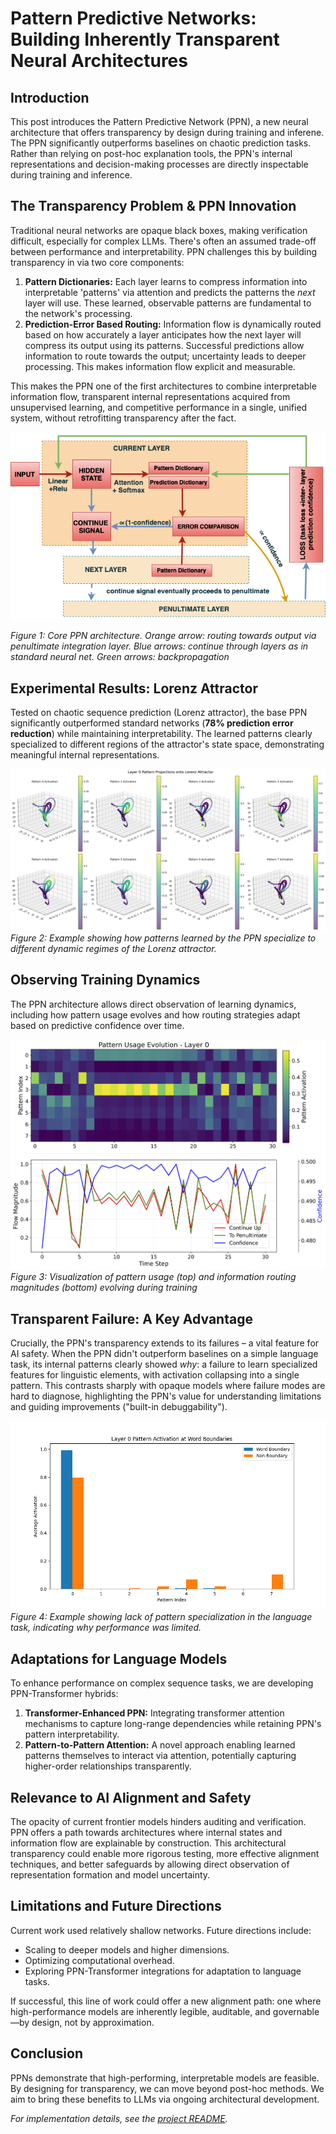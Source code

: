 # Pattern Predictive Networks: Building Inherently Transparent Neural Architectures

## Introduction

This post introduces the Pattern Predictive Network (PPN), a new neural architecture that offers transparency by design during training and inferene.  The PPN significantly outperforms baselines on chaotic prediction tasks. Rather than relying on post-hoc explanation tools, the PPN's internal representations and decision-making processes are directly inspectable during training and inference. 

## The Transparency Problem & PPN Innovation

Traditional neural networks are opaque black boxes, making verification difficult, especially for complex LLMs. There's often an assumed trade-off between performance and interpretability. PPN challenges this by building transparency in via two core components:

1.  **Pattern Dictionaries:** Each layer learns to compress information into interpretable 'patterns' via attention and predicts the patterns the *next* layer will use. These learned, observable patterns are fundamental to the network's processing.
2.  **Prediction-Error Based Routing:** Information flow is dynamically routed based on how accurately a layer anticipates how the next layer will compress its output using its patterns. Successful predictions allow information to route towards the output; uncertainty leads to deeper processing. This makes information flow explicit and measurable.

This makes the PPN one of the first architectures to combine interpretable information flow, transparent internal representations acquired from unsupervised learning, and competitive performance in a single, unified system, without retrofitting transparency after the fact.

![Figure 1](/images/flowchart.png)

*Figure 1: Core PPN architecture. Orange arrow: routing towards output via penultimate integration layer. Blue arrows: continue through layers as in
standard neural net. Green arrows: backpropagation*

## Experimental Results: Lorenz Attractor

Tested on chaotic sequence prediction (Lorenz attractor), the base PPN significantly outperformed standard networks (**78% prediction error reduction**) while maintaining interpretability. The learned patterns clearly specialized to different regions of the attractor's state space, demonstrating meaningful internal representations.

![Figure 2](/images/Fig1.png)
*Figure 2: Example showing how patterns learned by the PPN specialize to different dynamic regimes of the Lorenz attractor.*

## Observing Training Dynamics

The PPN architecture allows direct observation of learning dynamics, including how pattern usage evolves and how routing strategies adapt based on predictive confidence over time.

![Figure 3](/images/layer_evolution.png)
*Figure 3: Visualization of pattern usage (top) and information routing magnitudes (bottom) evolving during training*

## Transparent Failure: A Key Advantage

Crucially, the PPN's transparency extends to its failures – a vital feature for AI safety. When the PPN didn't outperform baselines on a simple language task, its internal patterns clearly showed *why*: a failure to learn specialized features for linguistic elements, with activation collapsing into a single pattern. This contrasts sharply with opaque models where failure modes are hard to diagnose, highlighting the PPN's value for understanding limitations and guiding improvements ("built-in debuggability").

![Figure 4](/images/Fig8.png)
*Figure 4: Example showing lack of pattern specialization in the language task, indicating why performance was limited.*

## Adaptations for Language Models

To enhance performance on complex sequence tasks, we are developing PPN-Transformer hybrids:

1.  **Transformer-Enhanced PPN:** Integrating transformer attention mechanisms to capture long-range dependencies while retaining PPN's pattern interpretability.
2.  **Pattern-to-Pattern Attention:** A novel approach enabling learned patterns themselves to interact via attention, potentially capturing higher-order relationships transparently.

## Relevance to AI Alignment and Safety

The opacity of current frontier models hinders auditing and verification. PPN offers a path towards architectures where internal states and information flow are explainable by construction. This architectural transparency could enable more rigorous testing, more effective alignment techniques, and better safeguards by allowing direct observation of representation formation and model uncertainty.

## Limitations and Future Directions

Current work used relatively shallow networks. Future directions include:
* Scaling to deeper models and higher dimensions.
* Optimizing computational overhead.
* Exploring PPN-Transformer integrations for adaptation to language tasks.

If successful, this line of work could offer a new alignment path: one where high-performance models are inherently legible, auditable, and governable—by design, not by approximation.

## Conclusion

PPNs demonstrate that high-performing, interpretable models are feasible. By designing for transparency, we can move beyond post-hoc methods. We aim to bring these benefits to LLMs via ongoing architectural development.

*For implementation details, see the [project README](https://github.com/mac-n/predictiveprocessing_nn/blob/main/README.md).*
